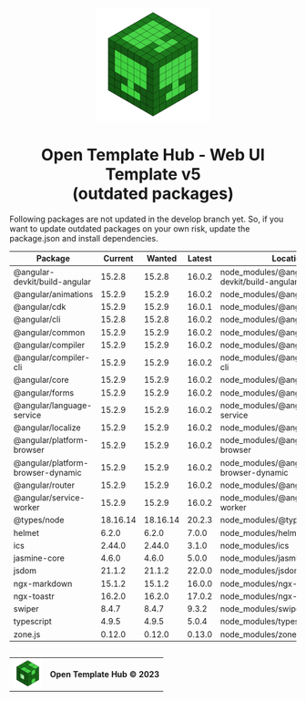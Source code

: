 <p align="center">
  <a href="https://opentemplatehub.com">
    <img src="https://raw.githubusercontent.com/open-template-hub/open-template-hub.github.io/master/assets/logo/ui/web-ui-logo.png" alt="Logo" width=200>
  </a>
</p>


<h1 align="center">
Open Template Hub - Web UI Template v5
  <br/>
(outdated packages)
</h1>

Following packages are not updated in the develop branch yet. So, if you want to update outdated packages on your own risk, update the package.json and install dependencies.

| Package | Current | Wanted | Latest | Location |
| --- | --- | --- | --- | --- |
| @angular-devkit/build-angular | 15.2.8 | 15.2.8 | 16.0.2 | node_modules/@angular-devkit/build-angular |
| @angular/animations | 15.2.9 | 15.2.9 | 16.0.2 | node_modules/@angular/animations |
| @angular/cdk | 15.2.9 | 15.2.9 | 16.0.1 | node_modules/@angular/cdk |
| @angular/cli | 15.2.8 | 15.2.8 | 16.0.2 | node_modules/@angular/cli |
| @angular/common | 15.2.9 | 15.2.9 | 16.0.2 | node_modules/@angular/common |
| @angular/compiler | 15.2.9 | 15.2.9 | 16.0.2 | node_modules/@angular/compiler |
| @angular/compiler-cli | 15.2.9 | 15.2.9 | 16.0.2 | node_modules/@angular/compiler-cli |
| @angular/core | 15.2.9 | 15.2.9 | 16.0.2 | node_modules/@angular/core |
| @angular/forms | 15.2.9 | 15.2.9 | 16.0.2 | node_modules/@angular/forms |
| @angular/language-service | 15.2.9 | 15.2.9 | 16.0.2 | node_modules/@angular/language-service |
| @angular/localize | 15.2.9 | 15.2.9 | 16.0.2 | node_modules/@angular/localize |
| @angular/platform-browser | 15.2.9 | 15.2.9 | 16.0.2 | node_modules/@angular/platform-browser |
| @angular/platform-browser-dynamic | 15.2.9 | 15.2.9 | 16.0.2 | node_modules/@angular/platform-browser-dynamic |
| @angular/router | 15.2.9 | 15.2.9 | 16.0.2 | node_modules/@angular/router |
| @angular/service-worker | 15.2.9 | 15.2.9 | 16.0.2 | node_modules/@angular/service-worker |
| @types/node | 18.16.14 | 18.16.14 | 20.2.3 | node_modules/@types/node |
| helmet | 6.2.0 | 6.2.0 | 7.0.0 | node_modules/helmet |
| ics | 2.44.0 | 2.44.0 | 3.1.0 | node_modules/ics |
| jasmine-core | 4.6.0 | 4.6.0 | 5.0.0 | node_modules/jasmine-core |
| jsdom | 21.1.2 | 21.1.2 | 22.0.0 | node_modules/jsdom |
| ngx-markdown | 15.1.2 | 15.1.2 | 16.0.0 | node_modules/ngx-markdown |
| ngx-toastr | 16.2.0 | 16.2.0 | 17.0.2 | node_modules/ngx-toastr |
| swiper | 8.4.7 | 8.4.7 | 9.3.2 | node_modules/swiper |
| typescript | 4.9.5 | 4.9.5 | 5.0.4 | node_modules/typescript |
| zone.js | 0.12.0 | 0.12.0 | 0.13.0 | node_modules/zone.js |

<table align="right"><tr><td><a href="https://opentemplatehub.com"><img src="https://raw.githubusercontent.com/open-template-hub/open-template-hub.github.io/master/assets/logo/brand-logo.png" width="50px" alt="oth"/></a></td><td><b>Open Template Hub © 2023</b></td></tr></table>

